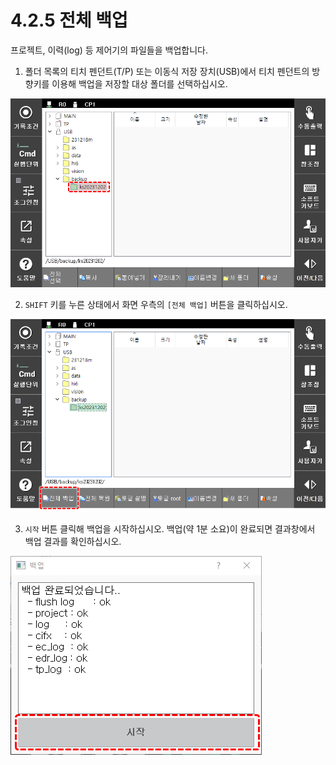 ﻿# 4.2.5 전체 백업

프로젝트, 이력\(log\) 등 제어기의 파일들을 백업합니다.

1.	폴더 목록의 티치 펜던트\(T/P\) 또는 이동식 저장 장치\(USB\)에서 티치 펜던트의 방향키를 이용해 백업을 저장할 대상 폴더를 선택하십시오. 

![](../../_assets/tp630/fl-backup-select.png)

2.	`SHIFT` 키를 누른 상태에서 화면 우측의 `[전체 백업]` 버튼을 클릭하십시오.

![](../../_assets/tp630/fl-backup-button.png)

3.	`시작` 버튼 클릭해 백업을 시작하십시오. 백업\(약 1분 소요\)이 완료되면 결과창에서 백업 결과를 확인하십시오.

![](../../_assets/tp630/fl-backup-pop.png)


